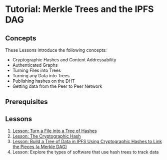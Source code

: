 # Tutorial: Merkle Trees and the IPFS DAG

## Concepts
These Lessons introduce the following concepts:
* Cryptographic Hashes and Content Addressability
* Authenticated Graphs
* Turning Files into Trees
* Turning any Data into Trees
* Publishing hashes on the DHT
* Getting data from the Peer to Peer Network

## Prerequisites

## Lessons
1. [Lesson: Turn a File into a Tree of Hashes](/ipfs-dag/lessons/files-as-dags.md)
2. [Lesson: The Cryptographic Hash](/ipfs-dag/lessons/crypto-hash.md)
3. [Lesson: Build a Tree of Data in IPFS Using Cryptographic Hashes to Link the Pieces (a Merkle DAG)](/ipfs-dag/lessons/blocks-from-scratch.md)
4. Lesson: Explore the types of software that use hash trees to track data
